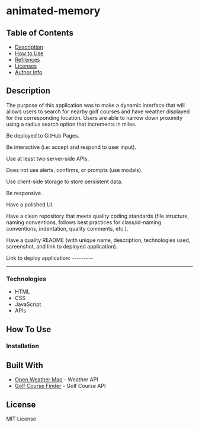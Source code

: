 # animated-memory

## Table of Contents

- [Description](#descritption)
- [How to Use](#how-to-use) 
- [Refrences](#references)
- [Licenses](#license)
- [Author Info](#Author-Info)

## Description

The purpose of this application was to make a dynamic interface that will allows users to search for nearby golf courses and have weather displayed for the corresponding location. Users are able to narrow down proximity using a radius search option that increments in miles.

Be deployed to GitHub Pages.

Be interactive (i.e: accept and respond to user input).

Use at least two server-side APIs.

Does not use alerts, confirms, or prompts (use modals).

Use client-side storage to store persistent data.

Be responsive.

Have a polished UI.

Have a clean repository that meets quality coding standards (file structure, naming conventions, follows best practices for class/id-naming conventions, indentation, quality comments, etc.).

Have a quality README (with unique name, description, technologies used, screenshot, and link to deployed application).


Link to deploy application: ---------


---





### Technologies

- HTML
- CSS
- JavaScript
- APIs

## How To Use


### Installation


## Built With

* [Open Weather Map](https://openweathermap.org/forecast5#geo5) - Weather API
* [Golf Course Finder](https://rapidapi.com/golfambit-golfambit-default/api/golf-course-finder/) - Golf Course API



## License

MIT License